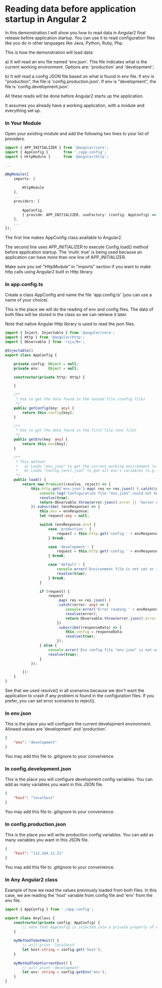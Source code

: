 # Reading data before application startup in Angular 2

In this demonstration I will show you how to read data in Angular2 final release before application startup. You can use it to read configuration files like you do in other languages like Java, Python, Ruby, Php.

This is how the demonstration will load data:

a) It will read an env file named 'env.json'. This file indicates what is the current working environment. Options are: 'production' and 'development';

b) It will read a config JSON file based on what is found in env file. If env is "production", the file is 'config.production.json'. If env is "development", the file is 'config.development.json'.

All these reads will be done before Angular2 starts up the application.

It assumes you already have a working application, with a module and everything set up.

### In Your Module

Open your existing module and add the following two lines to your list of providers.

```typescript
import { APP_INITIALIZER } from '@angular/core';
import { AppConfig }       from './app.config';
import { HttpModule }      from '@angular/http';

...

@NgModule({
    imports: [
        ...
        HttpModule
    ],
    ...
    providers: [
        ...
        AppConfig,
        { provide: APP_INITIALIZER, useFactory: (config: AppConfig) => () => config.load(), deps: [AppConfig], multi: true }
    ],
    ...
});
```

The first line makes AppConfig class available to Angular2.

The second line uses APP_INITIALIZER to execute Config.load() method before application startup. The 'multi: true' is being used because an application can have more than one line of APP_INITIALIZER.

Make sure you set "HttpModule" in "imports" section if you want to make http calls using Angular2 built in Http library.

### In app.config.ts

Create a class AppConfig and name the file 'app.config.ts' (you can use a name of your choice).

This is the place we will do the reading of env and config files. The data of both files will be stored in the class so we can retrieve it later.

Note that native Angular Http library is used to read the json files.

```typescript
import { Inject, Injectable } from '@angular/core';
import { Http } from '@angular/http';
import { Observable } from 'rxjs/Rx';

@Injectable()
export class AppConfig {

    private config: Object = null;
    private env:    Object = null;

    constructor(private http: Http) {

    }

    /**
     * Use to get the data found in the second file (config file)
     */
    public getConfig(key: any) {
        return this.config[key];
    }

    /**
     * Use to get the data found in the first file (env file)
     */
    public getEnv(key: any) {
        return this.env[key];
    }

    /**
     * This method:
     *   a) Loads "env.json" to get the current working environment (e.g.: 'production', 'development')
     *   b) Loads "config.[env].json" to get all env's variables (e.g.: 'config.development.json')
     */
    public load() {
        return new Promise((resolve, reject) => {
            this.http.get('env.json').map( res => res.json() ).catch((error: any):any => {
                console.log('Configuration file "env.json" could not be read');
                resolve(true);
                return Observable.throw(error.json().error || 'Server error');
            }).subscribe( (envResponse) => {
                this.env = envResponse;
                let request:any = null;

                switch (envResponse.env) {
                    case 'production': {
                        request = this.http.get('config.' + envResponse.env + '.json');
                    } break;

                    case 'development': {
                        request = this.http.get('config.' + envResponse.env + '.json');
                    } break;

                    case 'default': {
                        console.error('Environment file is not set or invalid');
                        resolve(true);
                    } break;
                }

                if (request) {
                    request
                        .map( res => res.json() )
                        .catch((error: any) => {
                            console.error('Error reading ' + envResponse.env + ' configuration file');
                            resolve(error);
                            return Observable.throw(error.json().error || 'Server error');
                        })
                        .subscribe((responseData) => {
                            this.config = responseData;
                            resolve(true);
                        });
                } else {
                    console.error('Env config file "env.json" is not valid');
                    resolve(true);
                }
            });

        });
    }
}
```

See that we used resolve() in all scenarios because we don't want the application to crash if any problem is found in the configuration files. If you prefer, you can set error scenarios to reject().

### In env.json
This is the place you will configure the current development environment. Allowed values are 'development' and 'production'.

```json
{
    "env": "development"
}
```
You may add this file to .gitignore to your convenience.

### In config.development.json
This is the place you will configure development config variables. You can add as many variables you want in this JSON file.

```json
{
    "host": "localhost"
}
```
You may add this file to .gitignore to your convenience.

### In config.production.json
This is the place you will write production config variables. You can add as many variables you want in this JSON file.

```json
{
    "host": "112.164.12.21"
}
```
You may add this file to .gitignore to your convenience.

### In Any Angular2 class
Example of how we read the values previously loaded from both files. In this case, we are reading the 'host' variable from config file and 'env' from the env file.

```typescript
import { AppConfig } from './app.config';

export class AnyClass {
    constructor(private config: AppConfig) {
        // note that AppConfig is injected into a private property of AnyClass
    }
    
    myMethodToGetHost() {
        // will print 'localhost'
        let host:string = config.get('host');
    }
    
    myMethodToGetCurrentEnv() {
        // will print 'development'
        let env: string = config.getEnv('env');
    }
}
```
